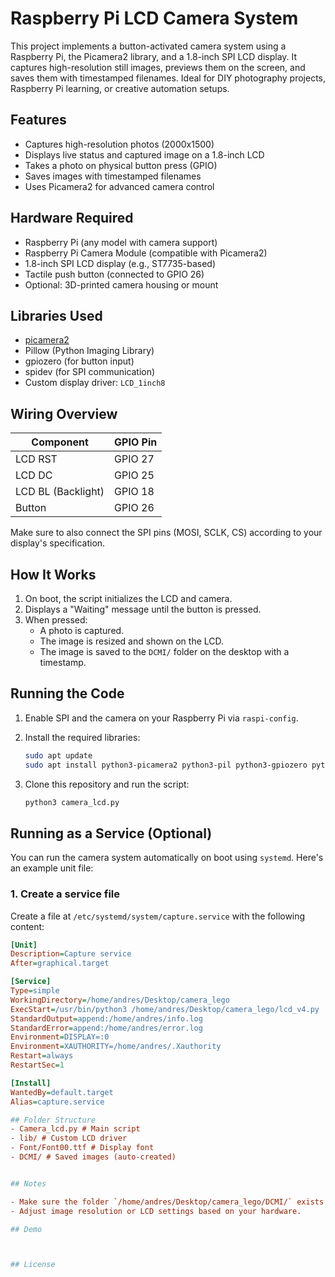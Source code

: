 # Raspberry Pi LCD Camera System

This project implements a button-activated camera system using a Raspberry Pi, the Picamera2 library, and a 1.8-inch SPI LCD display. It captures high-resolution still images, previews them on the screen, and saves them with timestamped filenames. Ideal for DIY photography projects, Raspberry Pi learning, or creative automation setups.

## Features

- Captures high-resolution photos (2000x1500)
- Displays live status and captured image on a 1.8-inch LCD
- Takes a photo on physical button press (GPIO)
- Saves images with timestamped filenames
- Uses Picamera2 for advanced camera control

## Hardware Required

- Raspberry Pi (any model with camera support)
- Raspberry Pi Camera Module (compatible with Picamera2)
- 1.8-inch SPI LCD display (e.g., ST7735-based)
- Tactile push button (connected to GPIO 26)
- Optional: 3D-printed camera housing or mount

## Libraries Used

- [picamera2](https://github.com/raspberrypi/picamera2)
- Pillow (Python Imaging Library)
- gpiozero (for button input)
- spidev (for SPI communication)
- Custom display driver: `LCD_1inch8`

## Wiring Overview

| Component           | GPIO Pin |
|--------------------|----------|
| LCD RST            | GPIO 27  |
| LCD DC             | GPIO 25  |
| LCD BL (Backlight) | GPIO 18  |
| Button             | GPIO 26  |

Make sure to also connect the SPI pins (MOSI, SCLK, CS) according to your display's specification.

## How It Works

1. On boot, the script initializes the LCD and camera.
2. Displays a "Waiting" message until the button is pressed.
3. When pressed:
    - A photo is captured.
    - The image is resized and shown on the LCD.
    - The image is saved to the `DCMI/` folder on the desktop with a timestamp.

## Running the Code

1. Enable SPI and the camera on your Raspberry Pi via `raspi-config`.
2. Install the required libraries:

    ```bash
    sudo apt update
    sudo apt install python3-picamera2 python3-pil python3-gpiozero python3-spidev
    ```

3. Clone this repository and run the script:

    ```bash
    python3 camera_lcd.py
    ```

## Running as a Service (Optional)

You can run the camera system automatically on boot using `systemd`. Here's an example unit file:

### 1. Create a service file

Create a file at `/etc/systemd/system/capture.service` with the following content:

```ini
[Unit]
Description=Capture service
After=graphical.target

[Service]
Type=simple
WorkingDirectory=/home/andres/Desktop/camera_lego
ExecStart=/usr/bin/python3 /home/andres/Desktop/camera_lego/lcd_v4.py
StandardOutput=append:/home/andres/info.log
StandardError=append:/home/andres/error.log
Environment=DISPLAY=:0
Environment=XAUTHORITY=/home/andres/.Xauthority
Restart=always
RestartSec=1

[Install]
WantedBy=default.target
Alias=capture.service

## Folder Structure
- Camera_lcd.py # Main script
- lib/ # Custom LCD driver
- Font/Font00.ttf # Display font
- DCMI/ # Saved images (auto-created)


## Notes

- Make sure the folder `/home/andres/Desktop/camera_lego/DCMI/` exists or modify the path in the script.
- Adjust image resolution or LCD settings based on your hardware.

## Demo



## License


